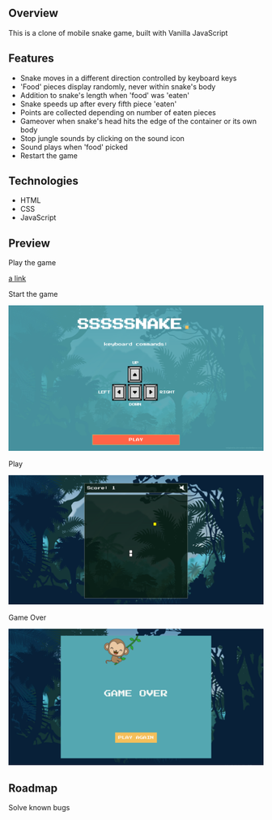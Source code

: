 <!-- ## Start the app

In the project directory, you can run:

### `npm install` -->

## Overview

This is a clone of mobile snake game, built with Vanilla JavaScript

## Features

- Snake moves in a different direction controlled by keyboard keys
- 'Food' pieces display randomly, never within snake's body
- Addition to snake's length when 'food' was 'eaten'
- Snake speeds up after every fifth piece 'eaten'
- Points are collected depending on number of eaten pieces
- Gameover when snake's head hits the edge of the container or its own body
- Stop jungle sounds by clicking on the sound icon
- Sound plays when 'food' picked
- Restart the game

## Technologies

- HTML
- CSS
- JavaScript

## Preview

Play the game

[a link](https://ararita.github.io/snake-game/?fbclid=IwAR1wRA2zQSglaToSW6-jc7fEuK5TjE79F0yNgd1htXMHstgVEX7joMJyIWM)

Start the game

![](start-game.png)

Play

![](play.png)

Game Over

![](gameover.png)

## Roadmap

Solve known bugs
